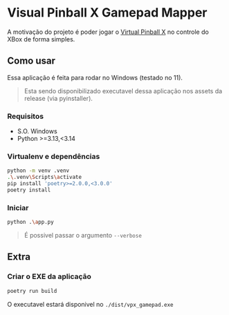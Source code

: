 # Visual Pinball X Gamepad Mapper
A motivação do projeto é poder jogar o [Virtual Pinball X](https://www.vpforums.org/index.php?app=tutorials&article=1) no controle do XBox de forma simples.

## Como usar
Essa aplicação é feita para rodar no Windows (testado no 11).
> Esta sendo disponibilizado executavel dessa aplicação nos assets da release (via pyinstaller).

### Requisitos
- S.O. Windows
- Python >=3.13,<3.14

### Virtualenv e dependências
```sh
python -m venv .venv
.\.venv\Scripts\activate
pip install 'poetry>=2.0.0,<3.0.0'
poetry install
```

### Iniciar
```sh
python .\app.py
```
> É possivel passar o argumento `--verbose`

## Extra

### Criar o EXE da aplicação
```sh
poetry run build
```
O executavel estará disponivel no `./dist/vpx_gamepad.exe`
